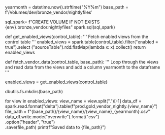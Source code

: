 yearmonth = datetime.now().strftime("%Y%m")
base_path = f'/Volumes/dev/bronze_vendor/nightlyfiles'

sql_spark= f"CREATE VOLUME IF NOT EXISTS {env}.bronze_vendor.nightlyfiles"
spark.sql(sql_spark)


def get_enabled_views(control_table):
  '''
  Fetch enabled views from the control table
  '''
  enabled_views = spark.table(control_table).filter("enabled = true").select ("sourceTable").rdd.flatMap(lambda x: x).collect()
  return enabled_views


def fetch_vendor_data(control_table, base_path): 
  '''
  Loop through the views and read data from the views and add a column yearmonth to the dataframe
  '''

  
  enabled_views = get_enabled_views(control_table)

  dbutils.fs.mkdirs(base_path)

  for view in enabled_views:
    view_name = view.split(".")[-1]
    data_df = spark.read.format("delta").table(f"prod.gold_vendor_nightly.{view_name}")
    file_path = f"{base_path}/{view_name}/{view_name}_{yearmonth}.csv"
    data_df.write.mode("overwrite").format("csv") \
      .option("header", "true") \
      .save(file_path) 
    print(f"Saved data to {file_path}")



